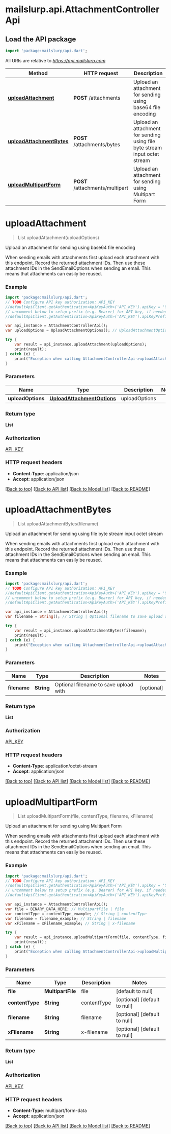 # mailslurp.api.AttachmentControllerApi

## Load the API package
```dart
import 'package:mailslurp/api.dart';
```

All URIs are relative to *https://api.mailslurp.com*

Method | HTTP request | Description
------------- | ------------- | -------------
[**uploadAttachment**](AttachmentControllerApi.md#uploadAttachment) | **POST** /attachments | Upload an attachment for sending using base64 file encoding
[**uploadAttachmentBytes**](AttachmentControllerApi.md#uploadAttachmentBytes) | **POST** /attachments/bytes | Upload an attachment for sending using file byte stream input octet stream
[**uploadMultipartForm**](AttachmentControllerApi.md#uploadMultipartForm) | **POST** /attachments/multipart | Upload an attachment for sending using Multipart Form


# **uploadAttachment**
> List<String> uploadAttachment(uploadOptions)

Upload an attachment for sending using base64 file encoding

When sending emails with attachments first upload each attachment with this endpoint. Record the returned attachment IDs. Then use these attachment IDs in the SendEmailOptions when sending an email. This means that attachments can easily be reused.

### Example 
```dart
import 'package:mailslurp/api.dart';
// TODO Configure API key authorization: API_KEY
//defaultApiClient.getAuthentication<ApiKeyAuth>('API_KEY').apiKey = 'YOUR_API_KEY';
// uncomment below to setup prefix (e.g. Bearer) for API key, if needed
//defaultApiClient.getAuthentication<ApiKeyAuth>('API_KEY').apiKeyPrefix = 'Bearer';

var api_instance = AttachmentControllerApi();
var uploadOptions = UploadAttachmentOptions(); // UploadAttachmentOptions | uploadOptions

try { 
    var result = api_instance.uploadAttachment(uploadOptions);
    print(result);
} catch (e) {
    print("Exception when calling AttachmentControllerApi->uploadAttachment: $e\n");
}
```

### Parameters

Name | Type | Description  | Notes
------------- | ------------- | ------------- | -------------
 **uploadOptions** | [**UploadAttachmentOptions**](UploadAttachmentOptions.md)| uploadOptions | 

### Return type

**List<String>**

### Authorization

[API_KEY](../README.md#API_KEY)

### HTTP request headers

 - **Content-Type**: application/json
 - **Accept**: application/json

[[Back to top]](#) [[Back to API list]](../README.md#documentation-for-api-endpoints) [[Back to Model list]](../README.md#documentation-for-models) [[Back to README]](../README.md)

# **uploadAttachmentBytes**
> List<String> uploadAttachmentBytes(filename)

Upload an attachment for sending using file byte stream input octet stream

When sending emails with attachments first upload each attachment with this endpoint. Record the returned attachment IDs. Then use these attachment IDs in the SendEmailOptions when sending an email. This means that attachments can easily be reused.

### Example 
```dart
import 'package:mailslurp/api.dart';
// TODO Configure API key authorization: API_KEY
//defaultApiClient.getAuthentication<ApiKeyAuth>('API_KEY').apiKey = 'YOUR_API_KEY';
// uncomment below to setup prefix (e.g. Bearer) for API key, if needed
//defaultApiClient.getAuthentication<ApiKeyAuth>('API_KEY').apiKeyPrefix = 'Bearer';

var api_instance = AttachmentControllerApi();
var filename = String(); // String | Optional filename to save upload with

try { 
    var result = api_instance.uploadAttachmentBytes(filename);
    print(result);
} catch (e) {
    print("Exception when calling AttachmentControllerApi->uploadAttachmentBytes: $e\n");
}
```

### Parameters

Name | Type | Description  | Notes
------------- | ------------- | ------------- | -------------
 **filename** | **String**| Optional filename to save upload with | [optional] 

### Return type

**List<String>**

### Authorization

[API_KEY](../README.md#API_KEY)

### HTTP request headers

 - **Content-Type**: application/octet-stream
 - **Accept**: application/json

[[Back to top]](#) [[Back to API list]](../README.md#documentation-for-api-endpoints) [[Back to Model list]](../README.md#documentation-for-models) [[Back to README]](../README.md)

# **uploadMultipartForm**
> List<String> uploadMultipartForm(file, contentType, filename, xFilename)

Upload an attachment for sending using Multipart Form

When sending emails with attachments first upload each attachment with this endpoint. Record the returned attachment IDs. Then use these attachment IDs in the SendEmailOptions when sending an email. This means that attachments can easily be reused.

### Example 
```dart
import 'package:mailslurp/api.dart';
// TODO Configure API key authorization: API_KEY
//defaultApiClient.getAuthentication<ApiKeyAuth>('API_KEY').apiKey = 'YOUR_API_KEY';
// uncomment below to setup prefix (e.g. Bearer) for API key, if needed
//defaultApiClient.getAuthentication<ApiKeyAuth>('API_KEY').apiKeyPrefix = 'Bearer';

var api_instance = AttachmentControllerApi();
var file = BINARY_DATA_HERE; // MultipartFile | file
var contentType = contentType_example; // String | contentType
var filename = filename_example; // String | filename
var xFilename = xFilename_example; // String | x-filename

try { 
    var result = api_instance.uploadMultipartForm(file, contentType, filename, xFilename);
    print(result);
} catch (e) {
    print("Exception when calling AttachmentControllerApi->uploadMultipartForm: $e\n");
}
```

### Parameters

Name | Type | Description  | Notes
------------- | ------------- | ------------- | -------------
 **file** | **MultipartFile**| file | [default to null]
 **contentType** | **String**| contentType | [optional] [default to null]
 **filename** | **String**| filename | [optional] [default to null]
 **xFilename** | **String**| x-filename | [optional] [default to null]

### Return type

**List<String>**

### Authorization

[API_KEY](../README.md#API_KEY)

### HTTP request headers

 - **Content-Type**: multipart/form-data
 - **Accept**: application/json

[[Back to top]](#) [[Back to API list]](../README.md#documentation-for-api-endpoints) [[Back to Model list]](../README.md#documentation-for-models) [[Back to README]](../README.md)

